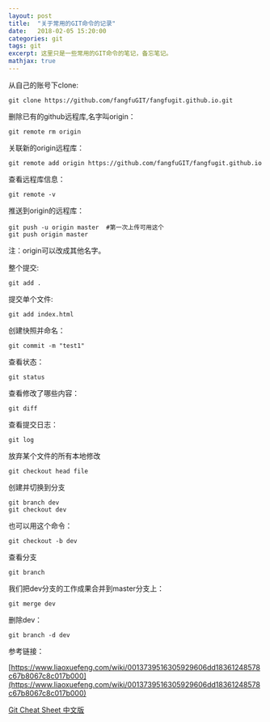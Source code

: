 ```yaml
---
layout: post
title:  "关于常用的GIT命令的记录"
date:   2018-02-05 15:20:00
categories: git
tags: git
excerpt: 这里只是一些常用的GIT命令的笔记，备忘笔记。
mathjax: true
---
```


从自己的账号下clone:
```
git clone https://github.com/fangfuGIT/fangfugit.github.io.git
```
删除已有的github远程库,名字叫origin：
```
git remote rm origin
```
关联新的origin远程库：
```
git remote add origin https://github.com/fangfuGIT/fangfugit.github.io
```
查看远程库信息：
```
git remote -v
```
推送到origin的远程库：
```
git push -u origin master  #第一次上传可用这个
git push origin master
```
注：origin可以改成其他名字。

整个提交:
```
git add .
```
提交单个文件:
```
git add index.html
```
创建快照并命名：
```
git commit -m "test1"
```
查看状态：
```
git status
```
查看修改了哪些内容：
```
git diff
```
查看提交日志：
```
git log
```
放弃某个文件的所有本地修改
```
git checkout head file 
```
创建并切换到分支
```
git branch dev
git checkout dev
```
也可以用这个命令：
```
git checkout -b dev
```
查看分支
```
git branch
```
我们把dev分支的工作成果合并到master分支上：
```
git merge dev
```
删除dev：
```
git branch -d dev
```
参考链接：

[https://www.liaoxuefeng.com/wiki/0013739516305929606dd18361248578c67b8067c8c017b000](https://www.liaoxuefeng.com/wiki/0013739516305929606dd18361248578c67b8067c8c017b000)

[Git Cheat Sheet 中文版](http://blog.csdn.net/github_37515447/article/details/56840610)
